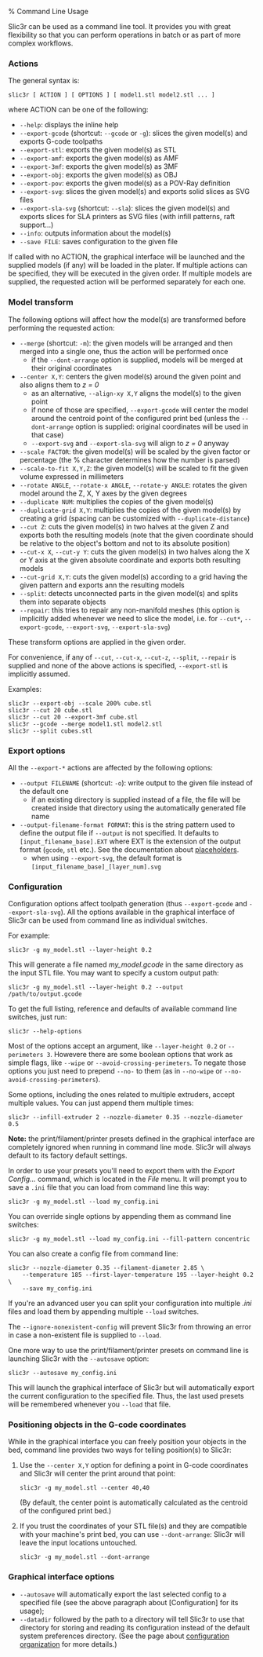 % Command Line Usage

Slic3r can be used as a command line tool. It provides you with great flexibility so that you can perform operations in batch or as part of more complex workflows.

### Actions

The general syntax is:

    slic3r [ ACTION ] [ OPTIONS ] [ model1.stl model2.stl ... ]

where ACTION can be one of the following:

* `--help`: displays the inline help
* `--export-gcode` (shortcut: `--gcode` or `-g`): slices the given model(s) and exports G-code toolpaths
* `--export-stl`: exports the given model(s) as STL
* `--export-amf`: exports the given model(s) as AMF
* `--export-3mf`: exports the given model(s) as 3MF
* `--export-obj`: exports the given model(s) as OBJ
* `--export-pov`: exports the given model(s) as a POV-Ray definition
* `--export-svg`: slices the given model(s) and exports solid slices as SVG files
* `--export-sla-svg` (shortcut: `--sla`): slices the given model(s) and exports slices for SLA printers as SVG files (with infill patterns, raft support...)
* `--info`: outputs information about the model(s)
* `--save FILE`: saves configuration to the given file

If called with no ACTION, the graphical interface will be launched and the supplied models (if any) will be loaded in the plater.
If multiple actions can be specified, they will be executed in the given order.
If multiple models are supplied, the requested action will be performed separately for each one.

### Model transform

The following options will affect how the model(s) are transformed before performing the requested action:

* `--merge` (shortcut: `-m`): the given models will be arranged and then merged into a single one, thus the action will be performed once
    * if the `--dont-arrange` option is supplied, models will be merged at their original coordinates
* `--center X,Y`: centers the given model(s) around the given point and also aligns them to *z = 0*
    * as an alternative, `--align-xy X,Y` aligns the model(s) to the given point
    * if none of those are specified, `--export-gcode` will center the model around the centroid point of the configured print bed (unless the `--dont-arrange` option is supplied: original coordinates will be used in that case)
    * `--export-svg` and `--export-sla-svg` will align to *z = 0* anyway
* `--scale FACTOR`: the given model(s) will be scaled by the given factor or percentage (the % character determines how the number is parsed)
* `--scale-to-fit X,Y,Z`: the given model(s) will be scaled to fit the given volume expressed in millimeters
* `--rotate ANGLE`, `--rotate-x ANGLE`, `--rotate-y ANGLE`: rotates the given model around the Z, X, Y axes by the given degrees
* `--duplicate NUM`: multiplies the copies of the given model(s)
* `--duplicate-grid X,Y`: multiplies the copies of the given model(s) by creating a grid (spacing can be customized with `--duplicate-distance`)
* `--cut Z`: cuts the given model(s) in two halves at the given Z and exports both the resulting models (note that the given coordinate should be relative to the object's bottom and not to its absolute position)
* `--cut-x X`, `--cut-y Y`: cuts the given model(s) in two halves along the X or Y axis at the given absolute coordinate and exports both resulting models
* `--cut-grid X,Y`: cuts the given model(s) according to a grid having the given pattern and exports ann the resulting models
* `--split`: detects unconnected parts in the given model(s) and splits them into separate objects
* `--repair`: this tries to repair any non-manifold meshes (this option is implicitly added whenever we need to slice the model, i.e. for `--cut*`, `--export-gcode`, `--export-svg`, `--export-sla-svg`)

These transform options are applied in the given order.

For convenience, if any of `--cut`, `--cut-x`, `--cut-z`, `--split`, `--repair` is supplied and none of the above actions is specified, `--export-stl` is implicitly assumed.

Examples:

```
slic3r --export-obj --scale 200% cube.stl
slic3r --cut 20 cube.stl
slic3r --cut 20 --export-3mf cube.stl
slic3r --gcode --merge model1.stl model2.stl
slic3r --split cubes.stl
```

### Export options

All the `--export-*` actions are affected by the following options:

* `--output FILENAME` (shortcut: `-o`): write output to the given file instead of the default one
    * if an existing directory is supplied instead of a file, the file will be created inside that directory using the automatically generated file name
* `--output-filename-format FORMAT`: this is the string pattern used to define the output file if `--output` is not specified. It defaults to `[input_filename_base].EXT` where EXT is the extension of the output format (`gcode`, `stl` etc.). See the documentation about [placeholders](/advanced/placeholder-parser).
    * when using `--export-svg`, the default format is `[input_filename_base]_[layer_num].svg`

### Configuration

Configuration options affect toolpath generation (thus `--export-gcode` and `--export-sla-svg`). All the options available in the graphical interface of Slic3r can be used from command line as individual switches.

For example:

    slic3r -g my_model.stl --layer-height 0.2

This will generate a file named *my_model.gcode* in the same directory as 
the input STL file. You may want to specify a custom output path:

    slic3r -g my_model.stl --layer-height 0.2 --output /path/to/output.gcode

To get the full listing, reference and defaults of available command line 
switches, just run:

    slic3r --help-options

Most of the options accept an argument, like `--layer-height 0.2` or 
`--perimeters 3`. Howevere there are some boolean options that work as 
simple flags, like `--wipe` or `--avoid-crossing-perimeters`. To negate
those options you just need to prepend `--no-` to them (as in `--no-wipe`
or `--no-avoid-crossing-perimeters`).

Some options, including the ones related to multiple extruders, accept 
multiple values. You can just append them multiple times:

    slic3r --infill-extruder 2 --nozzle-diameter 0.35 --nozzle-diameter 0.5

**Note:** the print/filament/printer presets defined in the graphical interface
are completely ignored when running in command line mode. Slic3r will always
default to its factory default settings.

In order to use your presets you'll need to export them with the *Export Config...*
command, which is located in the *File* menu. It will prompt you to save a
`.ini` file that you can load from command line this way:

    slic3r -g my_model.stl --load my_config.ini

You can override single options by appending them as command line switches:

    slic3r -g my_model.stl --load my_config.ini --fill-pattern concentric

You can also create a config file from command line:

    slic3r --nozzle-diameter 0.35 --filament-diameter 2.85 \
        --temperature 185 --first-layer-temperature 195 --layer-height 0.2 \
        --save my_config.ini

If you're an advanced user you can split your configuration into multiple 
*.ini* files and load them by appending multiple `--load` switches.

The `--ignore-nonexistent-config` will prevent Slic3r from throwing an error in case a non-existent file is supplied to `--load`.

One more way to use the print/filament/printer presets on command line is
launching Slic3r with the `--autosave` option:

    slic3r --autosave my_config.ini

This will launch the graphical interface of Slic3r but will
automatically export the current configuration to the specified file. Thus,
the last used presets will be remembered whenever you `--load` that file.

### Positioning objects in the G-code coordinates

While in the graphical interface you can freely position your objects in the
bed, command line provides two ways for telling position(s) to Slic3r:

1. Use the `--center X,Y` option for defining a point in G-code coordinates and Slic3r will center the print around that point:

       slic3r -g my_model.stl --center 40,40

   (By default, the center point is automatically calculated as the centroid of the configured print bed.)

2. If you trust the coordinates of your STL file(s) and they are compatible with your
   machine's print bed, you can use `--dont-arrange`: Slic3r will leave the input
   locations untouched.
   
       slic3r -g my_model.stl --dont-arrange

### Graphical interface options

* `--autosave` will automatically export the last selected config to a specified
   file (see the above paragraph about [Configuration] for its usage);
* `--datadir` followed by the path to a directory will tell Slic3r to use that directory 
  for storing and reading its configuration instead of the default system preferences
  directory. (See the page about [configuration organization](/configuration-organization/configuration-organization) for more details.)

